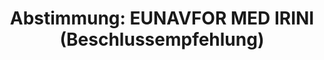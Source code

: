 ---
abstimmung:
  abstimmung: 3
  bundestagssitzung: 99
  datum: 26. April 2023
  legislaturperiode: 20
categories:
- Todo
data:
- title: Abstimmungsergebnis 20230426_3.pdf
  url: /res/2025-btw/abstimmungsergebnisse/20230426_3.pdf
- title: Abstimmungsergebnis 20230426_3_xls.xlsx
  url: /res/2025-btw/abstimmungsergebnisse/20230426_3_xls.xlsx
- title: Abstimmungsergebnis 20230426_3_xls.csv
  url: /res/2025-btw/abstimmungsergebnisse_csv/20230426_3_xls.csv
documents:
- local: /res/2025-btw/drucksachen/2006117.pdf
  summary: '### Antrag der Bundesregierung: Fortsetzung der Beteiligung an EUNAVFOR
    MED IRINI


    Der Antrag der Bundesregierung befürwortet die Fortsetzung der Beteiligung deutscher
    Streitkräfte an der EU-geführten Operation EUNAVFOR MED IRINI.  Die Zustimmung
    des Bundestages wird für die Fortführung der Mission bis April 2024 benötigt,
    solange der Rat der Europäischen Union dies ebenfalls beschließt.


    **Kernpunkte und Ziele:**


    * Fortsetzung der Beteiligung bewaffneter deutscher Streitkräfte an EUNAVFOR MED
    IRINI

    * Beitrag zur Verhinderung illegalen Waffenhandels in Libyen

    * Unterstützung der Umsetzung des Waffenembargos der Vereinten Nationen gegen
    Libyen

    * Beitrag zur Bekämpfung von Schleuser- und Menschenhändlernetzwerken

    * Hilfeleistung für in Seenot geratene Personen

    *  Kapazitätsaufbau und Schulung der libyschen Küstenwache und Marine (nicht Bestandteil
    des Antrags)


    '
  title: Drucksache 20/6117
  url: https://dserver.bundestag.de/btd/20/061/2006117.pdf
- local: /res/2025-btw/drucksachen/2006479.pdf
  summary: '### Beschlussempfehlung und Bericht des Auswärtigen Ausschusses: Fortsetzung
    der Beteiligung an EUNAVFOR MED IRINI


    Der Auswärtige Ausschuss empfiehlt die Fortsetzung der Beteiligung Deutschlands
    an der EU-geführten Operation EUNAVFOR MED IRINI zur Durchsetzung des Waffenembargos
    gegen Libyen.  **Kernpunkte und Ziele:**  Verlängerung der Beteiligung deutscher
    Streitkräfte,  Aufrechterhaltung des Waffenembargos, Unterstützung der Bemühungen
    um eine politische Lösung des Konflikts in Libyen.

    '
  title: Drucksache 20/6479
  url: https://dserver.bundestag.de/btd/20/064/2006479.pdf
ergebnis:
  AfD:
    enthaltung: 0
    gesamt: 78
    ja: 2
    nein: 61
    nichtabgegeben: 15
    ungueltig: 0
  Bündnis 90/Die Grünen:
    enthaltung: 0
    gesamt: 118
    ja: 106
    nein: 1
    nichtabgegeben: 11
    ungueltig: 0
  CDU/CSU:
    enthaltung: 0
    gesamt: 197
    ja: 181
    nein: 0
    nichtabgegeben: 16
    ungueltig: 0
  Die Linke:
    enthaltung: 0
    gesamt: 39
    ja: 0
    nein: 35
    nichtabgegeben: 4
    ungueltig: 0
  FDP:
    enthaltung: 1
    gesamt: 92
    ja: 75
    nein: 0
    nichtabgegeben: 16
    ungueltig: 0
  Fraktionslos:
    enthaltung: 0
    gesamt: 6
    ja: 1
    nein: 3
    nichtabgegeben: 2
    ungueltig: 0
  SPD:
    enthaltung: 0
    gesamt: 205
    ja: 188
    nein: 0
    nichtabgegeben: 17
    ungueltig: 0
layout: abstimmung
links:
- title: Link zu bundestag.de
  url: https://www.bundestag.de/parlament/plenum/abstimmung/abstimmung?id=844
preview: 'Deutscher Bundestag


  99. Sitzung des Deutschen Bundestages

  am Mittwoch, 26. April 2023


  Endgültiges Ergebnis der Namentlichen Abstimmung Nr. 3


  Beschlussempfehlung des Auswärtigen Ausschusses (3. Ausschuss)

  zu dem Antrag der Bundesregierung

  Fortsetzung der Beteiligung bewaffneter deutscher Streitkräfte an der durch die

  Europäische Union geführten Operation EUNAVFOR MED IRINI

  Drs. 20/6117 und 20/6479'
tags:
- Todo
title: 'Abstimmung: EUNAVFOR MED IRINI (Beschlussempfehlung)'
---